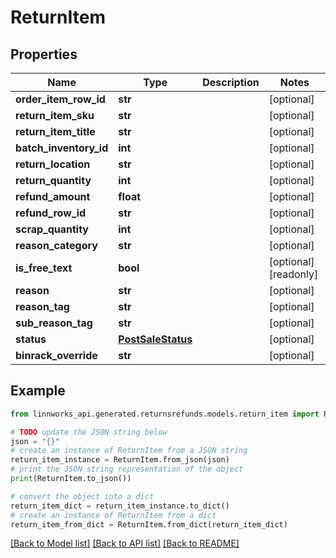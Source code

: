 # ReturnItem


## Properties

Name | Type | Description | Notes
------------ | ------------- | ------------- | -------------
**order_item_row_id** | **str** |  | [optional] 
**return_item_sku** | **str** |  | [optional] 
**return_item_title** | **str** |  | [optional] 
**batch_inventory_id** | **int** |  | [optional] 
**return_location** | **str** |  | [optional] 
**return_quantity** | **int** |  | [optional] 
**refund_amount** | **float** |  | [optional] 
**refund_row_id** | **str** |  | [optional] 
**scrap_quantity** | **int** |  | [optional] 
**reason_category** | **str** |  | [optional] 
**is_free_text** | **bool** |  | [optional] [readonly] 
**reason** | **str** |  | [optional] 
**reason_tag** | **str** |  | [optional] 
**sub_reason_tag** | **str** |  | [optional] 
**status** | [**PostSaleStatus**](PostSaleStatus.md) |  | [optional] 
**binrack_override** | **str** |  | [optional] 

## Example

```python
from linnworks_api.generated.returnsrefunds.models.return_item import ReturnItem

# TODO update the JSON string below
json = "{}"
# create an instance of ReturnItem from a JSON string
return_item_instance = ReturnItem.from_json(json)
# print the JSON string representation of the object
print(ReturnItem.to_json())

# convert the object into a dict
return_item_dict = return_item_instance.to_dict()
# create an instance of ReturnItem from a dict
return_item_from_dict = ReturnItem.from_dict(return_item_dict)
```
[[Back to Model list]](../README.md#documentation-for-models) [[Back to API list]](../README.md#documentation-for-api-endpoints) [[Back to README]](../README.md)


